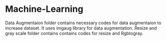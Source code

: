 # Machine-Learning


Data Augmentaion folder contains necessary codes for data augmentaion to increase dataset. It uses imgaug library for data augmentation. 
Resize and gray scale folder contains contains codes for resize and Rgbtogray.
